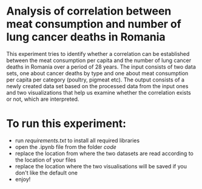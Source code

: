 # Analysis of correlation between meat consumption and number of lung cancer deaths in Romania
This experiment tries to identify whether a correlation can be established between the meat consumption per capita and the number of lung cancer deaths in Romania over a period of 28 years. The input consists of two data sets, one about cancer deaths by type and one about meat consumption per capita per category (poultry, pigmeat etc). The output consists of a newly created data set based on the processed data from the input ones and two visualizations that help us examine whether the correlation exists or not, which are interpreted.

# To run this experiment:
* run *requirements.txt* to install all required libraries
* open the .ipynb file from the folder *code*
* replace the location from where the two datasets are read according to the location of your files
* replace the location where the two visualisations will be saved if you don't like the default one
* enjoy!
